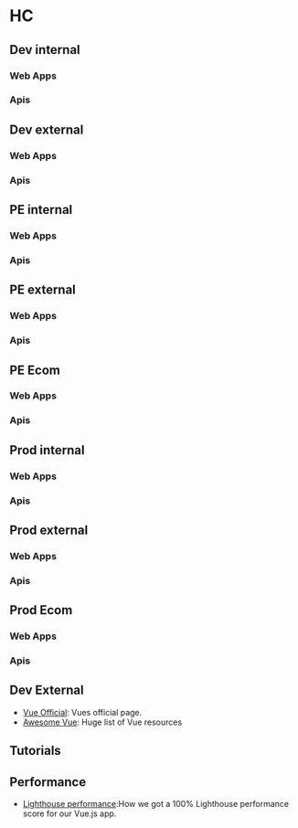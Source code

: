 # HC

## Dev internal

### Web Apps

### Apis

## Dev external

### Web Apps

### Apis

## PE internal

### Web Apps

### Apis

## PE external

### Web Apps

### Apis

## PE Ecom

### Web Apps

### Apis

## Prod internal

### Web Apps

### Apis

## Prod external

### Web Apps

### Apis

## Prod Ecom

### Web Apps

### Apis



## Dev External
* [Vue Official](https://vuejs.org/): Vues official page.
* [Awesome Vue](https://github.com/vuejs/awesome-vue): Huge list of Vue resources

## Tutorials

## Performance
* [Lighthouse performance](https://checklyhq.com/blog/2018/08/how-we-got-a-100-lighthouse-performance-score-for-our-vue.js-app/):How we got a 100% Lighthouse performance score for our Vue.js app.

